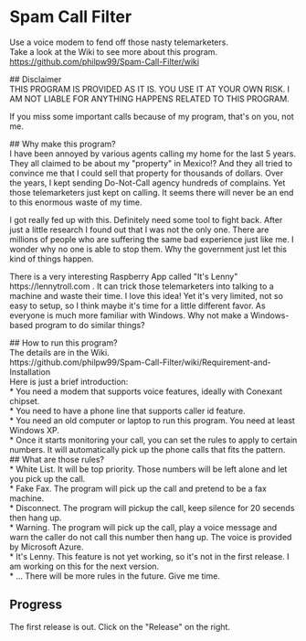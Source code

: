 # Spam Call Filter <br>
Use a voice modem to fend off those nasty telemarketers.<br>
Take a look at the Wiki to see more about this program.<br>
https://github.com/philpw99/Spam-Call-Filter/wiki
<p>
## Disclaimer <br>
THIS PROGRAM IS PROVIDED AS IT IS. YOU USE IT AT YOUR OWN RISK. I AM NOT LIABLE FOR ANYTHING HAPPENS RELATED TO THIS PROGRAM.<p>
If you miss some important calls because of my program, that's on you, not me.
<p>
## Why make this program? <br>
I have been annoyed by various agents calling my home for the last 5 years. They all claimed to be about my "property" in Mexico!? And they all tried to convince me that I could sell that property for thousands of dollars. Over the years, I kept sending Do-Not-Call agency hundreds of complains. Yet those telemarketers just kept on calling. It seems there will never be an end to this enormous waste of my time.<p>
I got really fed up with this. Definitely need some tool to fight back. After just a little research I found out that I was not the only one. There are millions of people who are suffering the same bad experience just like me. I wonder why no one is able to stop them. Why the government just let this kind of things happen. <p>
There is a very interesting Raspberry App called "It's Lenny" https://lennytroll.com . It can trick those telemarketers into talking to a machine and waste their time. I love this idea! Yet it's very limited, not so easy to setup, so I think maybe it's time for a little different favor. As everyone is much more familiar with Windows. Why not make a Windows-based program to do similar things? <p>
## How to run this program? <br>
The details are in the Wiki. <br>
https://github.com/philpw99/Spam-Call-Filter/wiki/Requirement-and-Installation  <br>
Here is just a brief introduction: <br>
* You need a modem that supports voice features, ideally with Conexant chipset. <br>
* You need to have a phone line that supports caller id feature. <br>
* You need an old computer or laptop to run this program. You need at least Windows XP. <br>
* Once it starts monitoring your call, you can set the rules to apply to certain numbers. It will automatically pick up the phone calls that fits the pattern. <br>
## What are those rules? <br>
* White List. It will be top priority. Those numbers will be left alone and let you pick up the call. <br>
* Fake Fax. The program will pick up the call and pretend to be a fax machine. <br>
* Disconnect. The program will pickup the call, keep silence for 20 secends then hang up. <br>
* Warning.  The program will pick up the call, play a voice message and warn the caller do not call this number then hang up. The voice is provided by Microsoft Azure. <br>
* It's Lenny. This feature is not yet working, so it's not in the first release. I am working on this for the next version. <br>
* ... There will be more rules in the future. Give me time. <br>

## Progress <br>
The first release is out. Click on the "Release" on the right.
